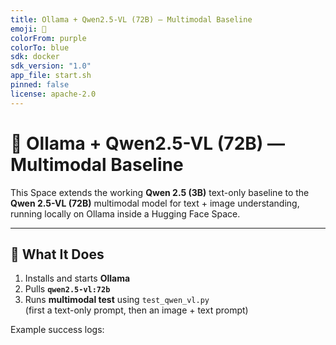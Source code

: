 ```yaml
---
title: Ollama + Qwen2.5-VL (72B) — Multimodal Baseline
emoji: 🧠
colorFrom: purple
colorTo: blue
sdk: docker
sdk_version: "1.0"
app_file: start.sh
pinned: false
license: apache-2.0
---
```


# 🧩 Ollama + Qwen2.5-VL (72B) — Multimodal Baseline

This Space extends the working **Qwen 2.5 (3B)** text-only baseline to the **Qwen 2.5-VL (72B)** multimodal model for text + image understanding, running locally on Ollama inside a Hugging Face Space.

---

## 🚀 What It Does

1. Installs and starts **Ollama**
2. Pulls **`qwen2.5-vl:72b`**
3. Runs **multimodal test** using `test_qwen_vl.py`  
   (first a text-only prompt, then an image + text prompt)

Example success logs:

